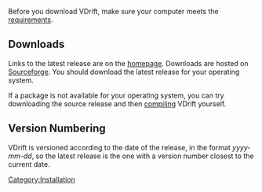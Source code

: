 Before you download VDrift, make sure your computer meets the [requirements](Requirements "wikilink").

Downloads
---------

Links to the latest release are on the [homepage](http://vdrift.net). Downloads are hosted on [Sourceforge](http://sourceforge.net/projects/vdrift/). You should download the latest release for your operating system.

If a package is not available for your operating system, you can try downloading the source release and then [compiling](Compiling "wikilink") VDrift yourself.

Version Numbering
-----------------

VDrift is versioned according to the date of the release, in the format *yyyy-mm-dd*, so the latest release is the one with a version number closest to the current date.

<Category:Installation>
